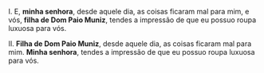 
I. E, **minha senhora**, desde aquele dia, as coisas ficaram mal para mim, e vós, **filha de Dom Paio Muniz**, tendes a impressão de que eu possuo roupa luxuosa para vós. 

II. **Filha de Dom Paio Muniz**, desde aquele dia, as coisas ficaram mal para mim. **Minha senhora**, tendes a impressão de que eu possuo roupa luxuosa para vós.

